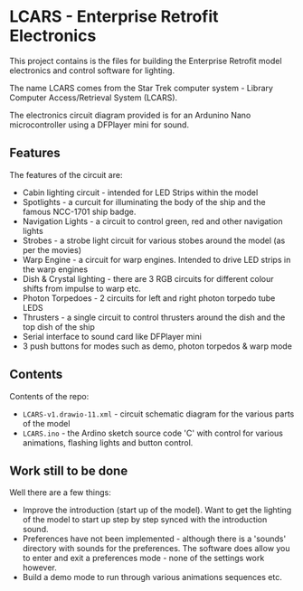 # LCARS - Enterprise Retrofit Electronics

This project contains is the files for building the Enterprise Retrofit model electronics and control software for lighting.

The name LCARS comes from the Star Trek computer system - Library Computer Access/Retrieval System (LCARS).

The electronics circuit diagram provided is for an Ardunino Nano microcontroller using a DFPlayer mini for sound.

## Features

The features of the circuit are:

* Cabin lighting circuit - intended for LED Strips within the model
* Spotlights - a curcuit for illuminating the body of the ship and the famous NCC-1701 ship badge.
* Navigation Lights - a circuit to control green, red and other navigation lights
* Strobes - a strobe light circuit for various stobes around the model (as per the movies)
* Warp Engine - a circuit for warp engines. Intended to drive LED strips in the warp engines
* Dish & Crystal lighting - there are 3 RGB circuits for different colour shifts from impulse to warp etc.
* Photon Torpedoes - 2 circuits for left and right photon torpedo tube LEDS
* Thrusters - a single circuit to control thrusters around the dish and the top dish of the ship
* Serial interface to sound card like DFPlayer mini
* 3 push buttons for modes such as demo, photon torpedos & warp mode

## Contents

Contents of the repo:

* `LCARS-v1.drawio-11.xml` - circuit schematic diagram for the various parts of the model
* `LCARS.ino` - the Ardino sketch source code 'C' with control for various animations, flashing lights and button control.

## Work still to be done

Well there are a few things:

* Improve the introduction (start up of the model). Want to get the lighting of the model to start up step by step synced with the introduction sound.
* Preferences have not been implemented - although there is a 'sounds' directory with sounds for the preferences. The software does allow you to enter and exit a preferences mode - none of the settings work however.
* Build a demo mode to run through various animations sequences etc.
